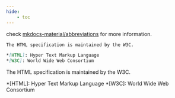 ```yaml
---
hide:
    - toc
---
```

check [mkdocs-material/abbreviations](https://squidfunk.github.io/mkdocs-material/reference/abbreviations/) for more information.

```md
The HTML specification is maintained by the W3C.

*[HTML]: Hyper Text Markup Language
*[W3C]: World Wide Web Consortium
```

The HTML specification is maintained by the W3C.

*[HTML]: Hyper Text Markup Language
*[W3C]: World Wide Web Consortium
